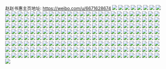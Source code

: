 赵赵书惠主页地址: https://weibo.com/u/6671628674 
![](https://wx4.sinaimg.cn/mw2000/007hvto6ly1h9ji1502mlj30u0140gsf.jpg) 
![](https://wx4.sinaimg.cn/mw2000/007hvto6ly1h9ji14puh5j30u0140n15.jpg) 
![](https://wx4.sinaimg.cn/mw2000/007hvto6ly1h9dhsoptf0j30u013647m.jpg) 
![](https://wx4.sinaimg.cn/mw2000/007hvto6ly1h9dhsxlnqdj30u012y77s.jpg) 
![](https://wx4.sinaimg.cn/mw2000/007hvto6ly1h98qfrerqkj30u01j8q5h.jpg) 
![](https://wx4.sinaimg.cn/mw2000/007hvto6ly1h98qfrz9wrj30u01en76q.jpg) 
![](https://wx4.sinaimg.cn/mw2000/007hvto6ly1h96iqcq0wuj30yi0apq4x.jpg) 
![](https://wx4.sinaimg.cn/mw2000/007hvto6gy1h8jtodz5r0j30u011egrr.jpg) 
![](https://wx4.sinaimg.cn/mw2000/007hvto6gy1h8jtp8by0tj31400u0jss.jpg) 
![](https://wx4.sinaimg.cn/mw2000/007hvto6gy1h8h9jhdph1j30u017wjzk.jpg) 
![](https://wx4.sinaimg.cn/mw2000/007hvto6gy1h8h9jgzucaj30u017cjzr.jpg) 
![](https://wx4.sinaimg.cn/mw2000/007hvto6gy1h8h9jhybdhj30u011atfw.jpg) 
![](https://wx4.sinaimg.cn/mw2000/007hvto6gy1h8h9n9e6hoj30u01567bp.jpg) 
![](https://wx4.sinaimg.cn/mw2000/007hvto6gy1h8h9jfrt88j30u017uqbr.jpg) 
![](https://wx4.sinaimg.cn/mw2000/007hvto6gy1h8h9jgbmv1j30u019i10e.jpg) 
![](https://wx4.sinaimg.cn/mw2000/007hvto6gy1h8h9n8okzcj30u013ywm3.jpg) 
![](https://wx4.sinaimg.cn/mw2000/007hvto6gy1h8gepsnya8j30u012746g.jpg) 
![](https://wx4.sinaimg.cn/mw2000/007hvto6gy1h8geps0h31j30u00y0n29.jpg) 
![](https://wx4.sinaimg.cn/mw2000/007hvto6gy1h8geptbaibj30u010yjze.jpg) 
![](https://wx4.sinaimg.cn/mw2000/007hvto6gy1h8gepu83olj30u01407df.jpg) 
![](https://wx4.sinaimg.cn/mw2000/007hvto6gy1h8e6f795z8j30n40k578o.jpg) 
![](https://wx4.sinaimg.cn/mw2000/007hvto6gy1h8e6j5e6jyj30ps0k278a.jpg) 
![](https://wx4.sinaimg.cn/mw2000/007hvto6gy1h8byqnny8rj31281f0tws.jpg) 
![](https://wx4.sinaimg.cn/mw2000/007hvto6gy1h8byqtwvfvj31vj2sf1ky.jpg) 
![](https://wx4.sinaimg.cn/mw2000/007hvto6gy1h8byqsrpfaj312x1dxtrn.jpg) 
![](https://wx4.sinaimg.cn/mw2000/007hvto6gy1h8a5qnez1mj31sc2dshdt.jpg) 
![](https://wx4.sinaimg.cn/mw2000/007hvto6gy1h8a5qlysl2j329535rhdu.jpg) 
![](https://wx4.sinaimg.cn/mw2000/007hvto6gy1h82srfjmrtj328p2q1b29.jpg) 
![](https://wx4.sinaimg.cn/mw2000/007hvto6gy1h82srgqp2lj323e2wt4qp.jpg) 
![](https://wx4.sinaimg.cn/mw2000/007hvto6gy1h82az5t3k8j30yf184amk.jpg) 
![](https://wx4.sinaimg.cn/mw2000/007hvto6gy1h82az3qhq2j30re0o1q9k.jpg) 
![](https://wx4.sinaimg.cn/mw2000/007hvto6gy1h80if0mj0cj311p1jl4jy.jpg) 
![](https://wx4.sinaimg.cn/mw2000/007hvto6gy1h80if3rwjoj314v1jjb0t.jpg) 
![](https://wx4.sinaimg.cn/mw2000/007hvto6gy1h80if5x7ekj312n1kw7pi.jpg) 
![](https://wx4.sinaimg.cn/mw2000/007hvto6gy1h7xzbw6se6j30u018k46d.jpg) 
![](https://wx4.sinaimg.cn/mw2000/007hvto6gy1h7xzbvvbxij30u014en3b.jpg) 
![](https://wx4.sinaimg.cn/mw2000/007hvto6gy1h7wvh4g293j30u00u0gqa.jpg) 
![](https://wx4.sinaimg.cn/mw2000/007hvto6gy1h7wvh57zfcj30u01hfang.jpg) 
![](https://wx4.sinaimg.cn/mw2000/007hvto6gy1h7wvlk2erdj312k0u07bf.jpg) 
![](https://wx4.sinaimg.cn/mw2000/007hvto6gy1h7svqm0pznj30o116p44o.jpg) 
![](https://wx4.sinaimg.cn/mw2000/007hvto6gy1h7nmm4yq32j31pi2p3e81.jpg) 
![](https://wx4.sinaimg.cn/mw2000/007hvto6gy1h7nmmfk7eoj327i33zkjl.jpg) 
![](https://wx4.sinaimg.cn/mw2000/007hvto6gy1h7nmml9e8xj30y60jen3i.jpg) 
![](https://wx4.sinaimg.cn/mw2000/007hvto6gy1h7nmlpemtgj30hz0jb413.jpg) 
![](https://wx4.sinaimg.cn/mw2000/007hvto6gy1h7gldiqaetj31uc1ac4qe.jpg) 
![](https://wx4.sinaimg.cn/mw2000/007hvto6gy1h7d0g1zhslj30u014yqbq.jpg) 
![](https://wx4.sinaimg.cn/mw2000/007hvto6gy1h7d0g1g1ygj30u0132k0b.jpg) 
![](https://wx4.sinaimg.cn/mw2000/007hvto6gy1h78praidxzj30u00zojwy.jpg) 
![](https://wx4.sinaimg.cn/mw2000/007hvto6gy1h6y8hok22kj30u016211b.jpg) 
![](https://wx4.sinaimg.cn/mw2000/007hvto6gy1h6y8hnyldtj30u0100qc8.jpg) 
![](https://wx4.sinaimg.cn/mw2000/007hvto6gy1h6se33fbghj314y1esn8h.jpg) 
![](https://wx4.sinaimg.cn/mw2000/007hvto6gy1h6se54agstj30yd1ae7lp.jpg) 
![](https://wx4.sinaimg.cn/mw2000/007hvto6gy1h6se5vt3xzj30z01aqdip.jpg) 
![](https://wx4.sinaimg.cn/mw2000/007hvto6gy1h6mouxon26j31kw1kwaft.jpg) 
![](https://wx4.sinaimg.cn/mw2000/007hvto6gy1h6mouj7yk2j32c0340u0x.jpg) 
![](https://wx4.sinaimg.cn/mw2000/007hvto6gy1h6mov5idx8j32c0340b2b.jpg) 
![](https://wx4.sinaimg.cn/mw2000/007hvto6gy1h6m77qr5m9j30u014044o.jpg) 
![](https://wx4.sinaimg.cn/mw2000/007hvto6gy1h6m7cdpyfvj30u0140gm8.jpg) 
![](https://wx4.sinaimg.cn/mw2000/007hvto6gy1h6em660fxmj32c031inpe.jpg) 
![](https://wx4.sinaimg.cn/mw2000/007hvto6gy1h6em67bu3rj31kw11sdz9.jpg) 
![](https://wx4.sinaimg.cn/mw2000/007hvto6gy1h6em6c7xngj30vk143wtj.jpg) 
![](https://wx4.sinaimg.cn/mw2000/007hvto6gy1h6em6d5u46j313d1er4ck.jpg) 
![](https://wx4.sinaimg.cn/mw2000/007hvto6gy1h6em6h12l4j30z116yq70.jpg) 
![](https://wx4.sinaimg.cn/mw2000/007hvto6gy1h6akdlpyynj30u80p70ty.jpg) 
![](https://wx4.sinaimg.cn/mw2000/007hvto6gy1h6akdm6onzj30ti0o50tf.jpg) 
![](https://wx4.sinaimg.cn/mw2000/007hvto6gy1h6akdmp23cj30u60i8q3h.jpg) 
![](https://wx4.sinaimg.cn/mw2000/007hvto6gy1h6akdn86k8j30pt1h30ui.jpg) 
![](https://wx4.sinaimg.cn/mw2000/007hvto6gy1h6akdnqb05j30u30gft96.jpg) 
![](https://wx4.sinaimg.cn/mw2000/007hvto6gy1h6akdl85zaj30u809cjs2.jpg) 
![](https://wx4.sinaimg.cn/mw2000/007hvto6gy1h640c68st6j30u0140n42.jpg) 
![](https://wx4.sinaimg.cn/mw2000/007hvto6gy1h640c6p2eoj30u0140wmb.jpg) 
![](https://wx4.sinaimg.cn/mw2000/007hvto6gy1h640c7hyukj30u0140dgr.jpg) 
![](https://wx4.sinaimg.cn/mw2000/007hvto6gy1h640c54k72j30tu13un39.jpg) 
![](https://wx4.sinaimg.cn/mw2000/007hvto6ly1h61ptyaa08j32ax32pkjl.jpg) 
![](https://wx4.sinaimg.cn/mw2000/007hvto6ly1h5zhk5sndyj30u01467a2.jpg) 
![](https://wx4.sinaimg.cn/mw2000/007hvto6ly1h5zhk37vqwj30tu13umyg.jpg) 
![](https://wx4.sinaimg.cn/mw2000/007hvto6ly1h5zhk3uyczj30u01213zb.jpg) 
![](https://wx4.sinaimg.cn/mw2000/007hvto6ly1h5yeishfxzj30u017x44o.jpg) 
![](https://wx4.sinaimg.cn/mw2000/007hvto6ly1h5yeiswfl5j30u0148wnb.jpg) 
![](https://wx4.sinaimg.cn/mw2000/007hvto6ly1h5vmhvjb1oj30u014cqcn.jpg) 
![](https://wx4.sinaimg.cn/mw2000/007hvto6ly1h5vmhv8ne7j30u00zvgw1.jpg) 
![](https://wx4.sinaimg.cn/mw2000/007hvto6ly1h5tqcti7w1j30u01ekgye.jpg) 
![](https://wx4.sinaimg.cn/mw2000/007hvto6ly1h5tqcuwp3jj30u01bx161.jpg) 
![](https://wx4.sinaimg.cn/mw2000/007hvto6ly1h5tqcukbnmj30u01fqqhg.jpg) 
![](https://wx4.sinaimg.cn/mw2000/007hvto6ly1h5tqct159ej30u01fs4ea.jpg) 
![](https://wx4.sinaimg.cn/mw2000/007hvto6ly1h5tqcu4zk5j30u01a1n9o.jpg) 
![](https://wx4.sinaimg.cn/mw2000/007hvto6ly1h5tqctrgsaj30u01apdsm.jpg) 
![](https://wx4.sinaimg.cn/mw2000/007hvto6ly1h5rebx1w90j30u015a7co.jpg) 
![](https://wx4.sinaimg.cn/mw2000/007hvto6ly1h5rebwtgkzj30u0140ajf.jpg) 
![](https://wx4.sinaimg.cn/mw2000/007hvto6ly1h5nub1ow9kj30x70dw40s.jpg) 
![](https://wx4.sinaimg.cn/mw2000/007hvto6ly1h5kh55151hj31qn270npe.jpg) 
![](https://wx4.sinaimg.cn/mw2000/007hvto6ly1h5kh6ds2faj30u40u4trm.jpg) 
![](https://wx4.sinaimg.cn/mw2000/007hvto6ly1h5kh6bbw8sj318k1kwb29.jpg) 
![](https://wx4.sinaimg.cn/mw2000/007hvto6ly1h5ebilnq59j30u014owny.jpg) 
![](https://wx4.sinaimg.cn/mw2000/007hvto6ly1h3dnyu6ycbj30u01hcapy.jpg) 
![](https://wx4.sinaimg.cn/mw2000/007hvto6gy1h37x817n2jj30u01hch2m.jpg) 
![](https://wx4.sinaimg.cn/mw2000/007hvto6gy1h37xbv8pmij30tz1d3n1j.jpg) 
![](https://wx4.sinaimg.cn/mw2000/007hvto6gy1h35s936dfvj31qj2cvtuv.jpg) 
![](https://wx4.sinaimg.cn/mw2000/007hvto6gy1h35s94bp6wj31nb2cub2a.jpg) 
![](https://wx4.sinaimg.cn/mw2000/007hvto6gy1h327ru02rrj31b31yg7q7.jpg) 
![](https://wx4.sinaimg.cn/mw2000/007hvto6gy1h327rugrvij31jg21mh74.jpg) 
![](https://wx4.sinaimg.cn/mw2000/007hvto6gy1h2j7x5ytxkj31p22a57wh.jpg) 
![](https://wx4.sinaimg.cn/mw2000/007hvto6gy1h2j7xurzfaj31om27jnpd.jpg) 
![](https://wx4.sinaimg.cn/mw2000/007hvto6gy1h2j7xypwqcj31qv2drhdt.jpg) 
![](https://wx4.sinaimg.cn/mw2000/007hvto6gy1h1vb55mgl2j31ns1tvnk5.jpg) 
![](https://wx4.sinaimg.cn/mw2000/007hvto6gy1h1vb54v3trj31441i51kx.jpg) 
![](https://wx4.sinaimg.cn/mw2000/007hvto6gy1h1vb57o07jj31m02824qq.jpg) 
![](https://wx4.sinaimg.cn/mw2000/007hvto6gy1h1gjobuqw4j31mz22ahdt.jpg) 
![](https://wx4.sinaimg.cn/mw2000/007hvto6gy1h1gjogaw3zj31sc2a6hdu.jpg) 
![](https://wx4.sinaimg.cn/mw2000/007hvto6gy1h1gjohbwmnj31zc2tw1kx.jpg) 
![](https://wx4.sinaimg.cn/mw2000/007hvto6gy1h0wvhvmbn1j31qr2cmnpd.jpg) 
![](https://wx4.sinaimg.cn/mw2000/007hvto6gy1h0wvhud18fj327b2y3u0x.jpg) 
![](https://wx4.sinaimg.cn/mw2000/007hvto6gy1h0wvhsqs6mj31sc2cub2a.jpg) 
![](https://wx4.sinaimg.cn/mw2000/007hvto6gy1h0wvhxbcq8j31sc2bvnpe.jpg) 
![](https://wx4.sinaimg.cn/mw2000/007hvto6gy1h0wvhy3wnaj31pu2a7hdt.jpg) 
![](https://wx4.sinaimg.cn/mw2000/007hvto6gy1h0wvi3fk40j31sc2ds4qr.jpg) 
![](https://wx4.sinaimg.cn/mw2000/007hvto6gy1h0vnx4efm8j31sc2ds4qr.jpg) 
![](https://wx4.sinaimg.cn/mw2000/007hvto6gy1h0ob3qduuqj31pc27gx6p.jpg) 
![](https://wx4.sinaimg.cn/mw2000/007hvto6gy1h0ob3uipi1j31q32dk7wi.jpg) 
![](https://wx4.sinaimg.cn/mw2000/007hvto6gy1h0ob3z2fx5j30sg2ltkjl.jpg) 
![](https://wx4.sinaimg.cn/mw2000/007hvto6gy1h0ob3x1lmfj31nx1qdb29.jpg) 
![](https://wx4.sinaimg.cn/mw2000/007hvto6gy1h0ob3wb9hej31j01jj1kx.jpg) 
![](https://wx4.sinaimg.cn/mw2000/007hvto6gy1h0ob3n4w35j32dc35sb2b.jpg) 
![](https://wx4.sinaimg.cn/mw2000/007hvto6gy1h0ob404dcjj31xd2ki1d5.jpg) 
![](https://wx4.sinaimg.cn/mw2000/007hvto6gy1h0ob5z9bfsj32bz33zu0x.jpg) 
![](https://wx4.sinaimg.cn/mw2000/007hvto6gy1h0bqafyb1pj31sc2dsb29.jpg) 
![](https://wx4.sinaimg.cn/mw2000/007hvto6gy1h0bqaba4tvj322o0yinpd.jpg) 
![](https://wx4.sinaimg.cn/mw2000/007hvto6gy1gzz2m2c2g1j32c0340e83.jpg) 
![](https://wx4.sinaimg.cn/mw2000/007hvto6gy1gzz2m40n31j32c0340e83.jpg) 
![](https://wx4.sinaimg.cn/mw2000/007hvto6gy1gzz2m5pnbaj31z72wd1ky.jpg) 
![](https://wx4.sinaimg.cn/mw2000/007hvto6gy1gzz2m7dchuj32612hr1kz.jpg) 
![](https://wx4.sinaimg.cn/mw2000/007hvto6gy1gzz2m90x3sj32c02w4qv6.jpg) 
![](https://wx4.sinaimg.cn/mw2000/007hvto6gy1gzy4zj8tmdj30zg0zgdnj.jpg) 
![](https://wx4.sinaimg.cn/mw2000/007hvto6ly1gzqpxob8ysj31vo2r57wi.jpg) 
![](https://wx4.sinaimg.cn/mw2000/007hvto6ly1gzqpxn1m6zj31lm2aokjl.jpg) 
![](https://wx4.sinaimg.cn/mw2000/007hvto6ly1gzqpxow204j31q8267b29.jpg) 
![](https://wx4.sinaimg.cn/mw2000/007hvto6ly1gzqpxq0n6vj31mc28lhdu.jpg) 
![](https://wx4.sinaimg.cn/mw2000/007hvto6ly1gzqpxqwhyej31q92bm7wi.jpg) 
![](https://wx4.sinaimg.cn/mw2000/007hvto6ly1gzqpxrqo4lj31j525ckjl.jpg) 
![](https://wx4.sinaimg.cn/mw2000/007hvto6ly1gzqpxsahllj31n328d4qp.jpg) 
![](https://wx4.sinaimg.cn/mw2000/007hvto6ly1gzqpxsqkykj319q1jigxx.jpg) 
![](https://wx4.sinaimg.cn/mw2000/007hvto6ly1gzqpxm5dudj31w52hqhdt.jpg) 
![](https://wx4.sinaimg.cn/mw2000/007hvto6ly1gzqpxvm8trj31xe2tub2a.jpg) 
![](https://wx4.sinaimg.cn/mw2000/007hvto6ly1gz9w4f37hfj31p02c81kz.jpg) 
![](https://wx4.sinaimg.cn/mw2000/007hvto6ly1gz9w4iujrhj31xf2ma7wj.jpg) 
![](https://wx4.sinaimg.cn/mw2000/007hvto6ly1gz9w4lzxi2j323d2i34qq.jpg) 
![](https://wx4.sinaimg.cn/mw2000/007hvto6ly1gyx6dyrxwxj328w2iqhdu.jpg) 
![](https://wx4.sinaimg.cn/mw2000/007hvto6ly1gyx6e2tu7vj31z32ybb2a.jpg) 
![](https://wx4.sinaimg.cn/mw2000/007hvto6ly1gyx6e42w2yj31zd2q1u0x.jpg) 
![](https://wx4.sinaimg.cn/mw2000/007hvto6ly1gylc1mf69mj31pi2cye82.jpg) 
![](https://wx4.sinaimg.cn/mw2000/007hvto6ly1gylc1ki95mj32c91sce82.jpg) 
![](https://wx4.sinaimg.cn/mw2000/007hvto6ly1gylc1ojyqbj31nn278x6p.jpg) 
![](https://wx4.sinaimg.cn/mw2000/007hvto6ly1gyfqz12c0wj324h2vi4qr.jpg) 
![](https://wx4.sinaimg.cn/mw2000/007hvto6ly1gyfqynril6j323g30dnpf.jpg) 
![](https://wx4.sinaimg.cn/mw2000/007hvto6ly1gyfqz7x2blj333m29we84.jpg) 
![](https://wx4.sinaimg.cn/mw2000/007hvto6ly1gy6dwbb9a0j32dc35s1l0.jpg) 
![](https://wx4.sinaimg.cn/mw2000/007hvto6ly1gy6dwde2spj32c0340b2a.jpg) 
![](https://wx4.sinaimg.cn/mw2000/007hvto6ly1gy6dwf25laj32kt1nox6p.jpg) 
![](https://wx4.sinaimg.cn/mw2000/007hvto6ly1gy6dwhw6gtj32j71zax6q.jpg) 
![](https://wx4.sinaimg.cn/mw2000/007hvto6ly1gy6dwk27daj31k01zhnpd.jpg) 
![](https://wx4.sinaimg.cn/mw2000/007hvto6ly1gy6dwm3nhaj323z28b1ky.jpg) 
![](https://wx4.sinaimg.cn/mw2000/007hvto6ly1gy6dwngljyj31dh1w37wh.jpg) 
![](https://wx4.sinaimg.cn/mw2000/007hvto6ly1gy6dwot4h7j31sc1y0u0x.jpg) 
![](https://wx4.sinaimg.cn/mw2000/007hvto6ly1gy0dh7l2cnj31321fo7nt.jpg) 
![](https://wx4.sinaimg.cn/mw2000/007hvto6ly1gy0dha3c8xj32t32btb2a.jpg) 
![](https://wx4.sinaimg.cn/mw2000/007hvto6ly1gxwy65xipgj31sc2dse82.jpg) 
![](https://wx4.sinaimg.cn/mw2000/007hvto6ly1gxwy4tqqf1j30t818cavx.jpg) 
![](https://wx4.sinaimg.cn/mw2000/007hvto6gy1gxtj6s0m2rj31ra2d27wi.jpg) 
![](https://wx4.sinaimg.cn/mw2000/007hvto6gy1gxtj6ldhq6j31ml2bju0x.jpg) 
![](https://wx4.sinaimg.cn/mw2000/007hvto6gy1gx20om4tqsj316o1kw4dj.jpg) 
![](https://wx4.sinaimg.cn/mw2000/007hvto6gy1gx20p6dm9wj30qo0tw78g.jpg) 
![](https://wx4.sinaimg.cn/mw2000/007hvto6gy1gx20omx4b9j30qo0wm45k.jpg) 
![](https://wx4.sinaimg.cn/mw2000/007hvto6gy1gx20onh7jij30qo0oo7bl.jpg) 
![](https://wx4.sinaimg.cn/mw2000/007hvto6gy1gwxiw9f09fj33403401l0.jpg) 
![](https://wx4.sinaimg.cn/mw2000/007hvto6gy1gwxiw4uzgsj30u00txgvr.jpg) 
![](https://wx4.sinaimg.cn/mw2000/007hvto6gy1gwxiw3unplj33403407wj.jpg) 
![](https://wx4.sinaimg.cn/mw2000/007hvto6gy1gwjnd49zyhj31ti2u4u0x.jpg) 
![](https://wx4.sinaimg.cn/mw2000/007hvto6gy1gwjnd8oo7xj328y2xj7wj.jpg) 
![](https://wx4.sinaimg.cn/mw2000/007hvto6gy1gvf1b3p5wyj60u015twm202.jpg) 
![](https://wx4.sinaimg.cn/mw2000/007hvto6gy1gv87ofda8mj60cz0kfab502.jpg) 
![](https://wx4.sinaimg.cn/mw2000/007hvto6ly1guzknemi9gj60u017tdna02.jpg) 
![](https://wx4.sinaimg.cn/mw2000/007hvto6ly1guzknfcg85j60u012xwlu02.jpg) 
![](https://wx4.sinaimg.cn/mw2000/007hvto6ly1guzkng1k8qj60wi0u0aha02.jpg) 
![](https://wx4.sinaimg.cn/mw2000/007hvto6gy1gupbrbuz3oj629v2dcu0y02.jpg) 
![](https://wx4.sinaimg.cn/mw2000/007hvto6gy1gupbrdleeyj61v21v2kjl02.jpg) 
![](https://wx4.sinaimg.cn/mw2000/007hvto6ly1gtava19rt0j30ty14i4bs.jpg) 
![](https://wx4.sinaimg.cn/mw2000/007hvto6ly1gtava0mgm5j32c02c04qr.jpg) 
![](https://wx4.sinaimg.cn/mw2000/007hvto6ly1gtava1sewbj30tz14aanq.jpg) 
![](https://wx4.sinaimg.cn/mw2000/007hvto6ly1gt23b7kqy5j32402tc4qq.jpg) 
![](https://wx4.sinaimg.cn/mw2000/007hvto6ly1gt15poi4azj30s80txwq0.jpg) 
![](https://wx4.sinaimg.cn/mw2000/007hvto6ly1gt15pryonlj30u00u0toj.jpg) 
![](https://wx4.sinaimg.cn/mw2000/007hvto6ly1gt15pret3sj32c02c0e82.jpg) 
![](https://wx4.sinaimg.cn/mw2000/007hvto6ly1gsbycoq1vgj30u00utdmf.jpg) 
![](https://wx4.sinaimg.cn/mw2000/007hvto6ly1gsbycphftsj30u00uz45x.jpg) 
![](https://wx4.sinaimg.cn/mw2000/007hvto6ly1gsav9gm06xj30u011ejwn.jpg) 
![](https://wx4.sinaimg.cn/mw2000/007hvto6ly1gsav9hf8vrj30u013ln2x.jpg) 
![](https://wx4.sinaimg.cn/mw2000/007hvto6ly1gsav9i7tojj30u012tq6h.jpg) 
![](https://wx4.sinaimg.cn/mw2000/007hvto6ly1gsaqcbe137j30u012tq6h.jpg) 
![](https://wx4.sinaimg.cn/mw2000/007hvto6gy1gs7mpvok1jj30r410h1ha.jpg) 
![](https://wx4.sinaimg.cn/mw2000/007hvto6ly1gq2lojk02qj30u014045v.jpg) 
![](https://wx4.sinaimg.cn/mw2000/007hvto6gy1gpv6btd1ucj323k23k1l0.jpg) 
![](https://wx4.sinaimg.cn/mw2000/007hvto6gy1gpv6bv6ulaj316o16o1kx.jpg) 
![](https://wx4.sinaimg.cn/mw2000/007hvto6gy1gpv6c0s4vsj315r14u1kx.jpg) 
![](https://wx4.sinaimg.cn/mw2000/007hvto6gy1gpv6c4zs8ej3240240nph.jpg) 
![](https://wx4.sinaimg.cn/mw2000/007hvto6gy1gpv6c1p6fjj31gt1yfnpe.jpg) 
![](https://wx4.sinaimg.cn/mw2000/007hvto6gy1gpv6c7tik5j323z23zqv7.jpg) 
![](https://wx4.sinaimg.cn/mw2000/007hvto6ly1gekqq4uwm0j312613zkjl.jpg) 
![](https://wx4.sinaimg.cn/mw2000/007hvto6ly1gekqq69vrrj310c11i7wh.jpg) 
![](https://wx4.sinaimg.cn/mw2000/007hvto6ly1gekqq89162j312k11ub2a.jpg) 
